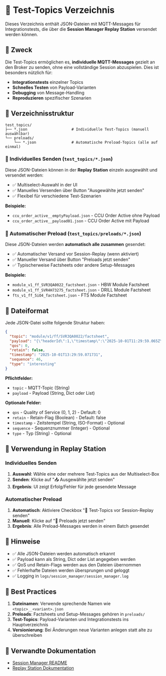 # 🧪 Test-Topics Verzeichnis

Dieses Verzeichnis enthält JSON-Dateien mit MQTT-Messages für Integrationstests, die über die **Session Manager Replay Station** versendet werden können.

## 🎯 Zweck

Die Test-Topics ermöglichen es, **individuelle MQTT-Messages** gezielt an den Broker zu senden, ohne eine vollständige Session abzuspielen. Dies ist besonders nützlich für:

- **Integrationstests** einzelner Topics
- **Schnelles Testen** von Payload-Varianten
- **Debugging** von Message-Handling
- **Reproduzieren** spezifischer Szenarien

## 📁 Verzeichnisstruktur

```
test_topics/
├── *.json                    # Individuelle Test-Topics (manuell auswählbar)
└── preloads/
    └── *.json                # Automatische Preload-Topics (alle auf einmal)
```

### 🎯 Individuelles Senden (`test_topics/*.json`)

Diese JSON-Dateien können in der **Replay Station** einzeln ausgewählt und versendet werden:

- ✅ Multiselect-Auswahl in der UI
- ✅ Manuelles Versenden über Button "Ausgewählte jetzt senden"
- ✅ Flexibel für verschiedene Test-Szenarien

**Beispiele:**
- `ccu_order_active__emptyPayload.json` - CCU Order Active ohne Payload
- `ccu_order_active__payload01.json` - CCU Order Active mit Payload

### 🚀 Automatischer Preload (`test_topics/preloads/*.json`)

Diese JSON-Dateien werden **automatisch alle zusammen** gesendet:

- ✅ Automatischer Versand vor Session-Replay (wenn aktiviert)
- ✅ Manueller Versand über Button "Preloads jetzt senden"
- ✅ Typischerweise Factsheets oder andere Setup-Messages

**Beispiele:**
- `module_v1_ff_SVR3QA0022_factsheet.json` - HBW Module Factsheet
- `module_v1_ff_SVR4H73275_factsheet.json` - DRILL Module Factsheet
- `fts_v1_ff_5iO4_factsheet.json` - FTS Module Factsheet

## 📄 Dateiformat

Jede JSON-Datei sollte folgende Struktur haben:

```json
{
  "topic": "module/v1/ff/SVR3QA0022/factsheet",
  "payload": "{\"headerId\":1,\"timestamp\":\"2025-10-01T11:29:59.065Z\",\"version\":\"1.3.0\",...}",
  "qos": 0,
  "retain": false,
  "timestamp": "2025-10-01T13:29:59.071731",
  "sequence": 46,
  "type": "interesting"
}
```

**Pflichtfelder:**
- `topic` - MQTT-Topic (String)
- `payload` - Payload (String, Dict oder List)

**Optionale Felder:**
- `qos` - Quality of Service (0, 1, 2) - Default: 0
- `retain` - Retain-Flag (Boolean) - Default: false
- `timestamp` - Zeitstempel (String, ISO-Format) - Optional
- `sequence` - Sequenznummer (Integer) - Optional
- `type` - Typ (String) - Optional

## 🔧 Verwendung in Replay Station

### Individuelles Senden

1. **Auswahl**: Wähle eine oder mehrere Test-Topics aus der Multiselect-Box
2. **Senden**: Klicke auf "📤 Ausgewählte jetzt senden"
3. **Ergebnis**: UI zeigt Erfolg/Fehler für jede gesendete Message

### Automatischer Preload

1. **Automatisch**: Aktiviere Checkbox "🚀 Test-Topics vor Session-Replay senden"
2. **Manuell**: Klicke auf "🚀 Preloads jetzt senden"
3. **Ergebnis**: Alle Preload-Messages werden in einem Batch gesendet

## 📝 Hinweise

- ✅ Alle JSON-Dateien werden automatisch erkannt
- ✅ Payload kann als String, Dict oder List angegeben werden
- ✅ QoS und Retain-Flags werden aus den Dateien übernommen
- ✅ Fehlerhafte Dateien werden übersprungen und geloggt
- ✅ Logging in `logs/session_manager/session_manager.log`

## 🚀 Best Practices

1. **Dateinamen**: Verwende sprechende Namen wie `<topic>__<variant>.json`
2. **Preloads**: Factsheets und Setup-Messages gehören in `preloads/`
3. **Test-Topics**: Payload-Varianten und Integrationstests ins Hauptverzeichnis
4. **Versionierung**: Bei Änderungen neue Varianten anlegen statt alte zu überschreiben

## 🔗 Verwandte Dokumentation

- [Session Manager README](../sessions/README.md)
- [Replay Station Dokumentation](../../../docs/04-howto/helper_apps/replay-station.md)







